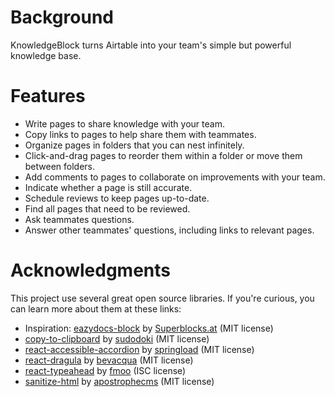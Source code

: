 # Background
KnowledgeBlock turns Airtable into your team's simple but powerful knowledge base.

# Features
* Write pages to share knowledge with your team.
* Copy links to pages to help share them with teammates.
* Organize pages in folders that you can nest infinitely.
* Click-and-drag pages to reorder them within a folder or move them between folders.
* Add comments to pages to collaborate on improvements with your team.
* Indicate whether a page is still accurate.
* Schedule reviews to keep pages up-to-date.
* Find all pages that need to be reviewed.
* Ask teammates questions.
* Answer other teammates' questions, including links to relevant pages.

# Acknowledgments
This project use several great open source libraries. If you're curious, you can learn more about them at these links:

* Inspiration: [eazydocs-block](https://github.com/superblocks-at/eazydocs-block) by [Superblocks.at](https://superblocks.at/) (MIT license)
* [copy-to-clipboard](https://github.com/sudodoki/copy-to-clipboard) by [sudodoki](https://github.com/sudodoki/) (MIT license)
* [react-accessible-accordion](https://github.com/springload/react-accessible-accordion) by [springload](https://github.com/springload) (MIT license)
* [react-dragula](https://github.com/bevacqua/react-dragula) by [bevacqua](https://github.com/bevacqua) (MIT license)
* [react-typeahead](https://github.com/fmoo/react-typeahead) by [fmoo](https://github.com/fmoo) (ISC license)
* [sanitize-html](https://github.com/apostrophecms/sanitize-html) by [apostrophecms](https://github.com/apostrophecms) (MIT license)
